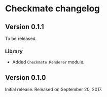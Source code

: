 Checkmate changelog
===================

Version 0.1.1
-------------

To be released.

### Library

 -  Added `Checkmate.Renderer` module.


Version 0.1.0
-------------

Initial release.  Released on September 20, 2017.
